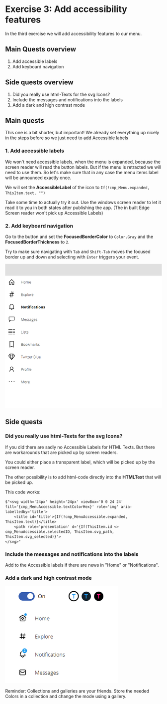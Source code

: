 # Exercise 3: Add accessibility features

In the third exercise we will add accessibility features to our menu.

## Main Quests overview

1. Add accessible labels
2. Add keyboard navigation

## Side quests overview

1. Did you really use html-Texts for the svg Icons?
2. Include the messages and notifications into the labels
3. Add a dark and high contrast mode

## Main quests

This one is a bit shorter, but important! We already set everything up nicely in the steps before so we just need to add Accessible labels

### 1. Add accessible labels

We won't need accessible labels, when the menu is expanded, because the screen reader will read the button labels. But if the menu is retracted we will need to use them. So let's make sure that in any case the menu items label will be announced exactly once.

We will set the **AccessibleLabel** of the icon to `If(!cmp_Menu.expanded, ThisItem.text, "")`

Take some time to actually try it out. Use the windows screen reader to let it read it to you in both states after publishing the app. (The in built Edge Screen reader won't pick up Accessible Labels)


### 2. Add keyboard navigation

Go to the button and set the **FocusedBorderColor** to `Color.Gray` and the **FocusedBorderThickness** to `2`.

Try to make sure navigating with `Tab` and `Shift-Tab` moves the focused border up and down and selecting with `Enter` triggers your event.

![keyboard](/assets/3_keyboard.gif)

## Side quests

### Did you really use html-Texts for the svg Icons?

If you did there are sadly no Accessible Labels for HTML Texts. But there are workarounds that are picked up by screen readers.

You could either place a transparent label, which will be picked up by the screen reader.

The other possibility is to add html-code directly into the **HTMLText** that will be picked up.

This code works:

```
$"<svg width='24px' height='24px' viewBox='0 0 24 24' fill='{cmp_MenuAccessible.textColorHex}' role='img' aria-labelledby='title'>
    <title id='title'>{If(!cmp_MenuAccessible.expanded, ThisItem.text)}</title>    
    <path role='presentation' d='{If(ThisItem.id <> cmp_MenuAccessible.selectedID, ThisItem.svg_path, ThisItem.svg_selected)}'>
</svg>"
```

### Include the messages and notifications into the labels

Add to the Accessible labels if there are news in "Home" or "Notifications".

### Add a dark and high contrast mode

![darkmode](/assets/2_darkmode.gif)

Reminder: Collections and galleries are your friends. Store the needed Colors in a collection and change the mode using a gallery.